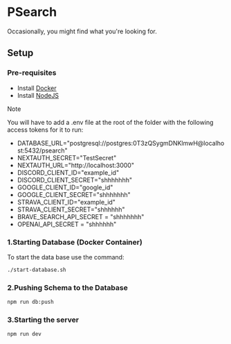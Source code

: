 # PSearch

Occasionally, you might find what you're looking for.

## Setup

### Pre-requisites

- Install [Docker](https://docs.docker.com/engine/install/)
- Install [NodeJS](https://nodejs.org/en/download)

> [!NOTE]
> You will have to add a .env file at the root of the folder with the following access tokens for it to run:

- DATABASE_URL="postgresql://postgres:0T3zQSygmDNKlmwH@localhost:5432/psearch"
- NEXTAUTH_SECRET="TestSecret"
- NEXTAUTH_URL="http://localhost:3000"
- DISCORD_CLIENT_ID="example_id"
- DISCORD_CLIENT_SECRET="shhhhhhh"
- GOOGLE_CLIENT_ID="google_id"
- GOOGLE_CLIENT_SECRET="shhhhhhh"
- STRAVA_CLIENT_ID="example_id"
- STRAVA_CLIENT_SECRET="shhhhhh"
- BRAVE_SEARCH_API_SECRET = "shhhhhhh"
- OPENAI_API_SECRET = "shhhhhh"

### 1.Starting Database (Docker Container)

To start the data base use the command:

```sh
./start-database.sh
```

### 2.Pushing Schema to the Database

```sh
npm run db:push
```

### 3.Starting the server

```sh
npm run dev
```
